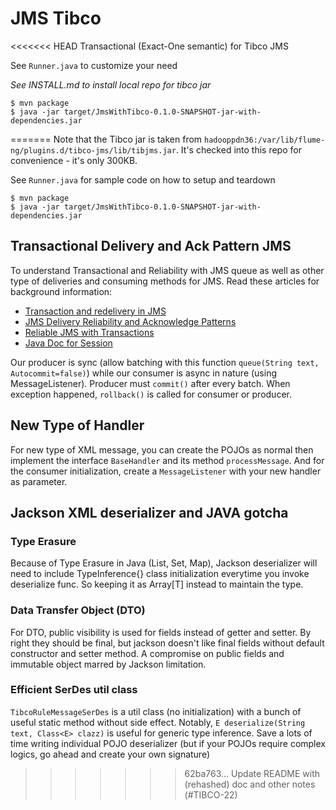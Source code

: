 # JMS Tibco

<<<<<<< HEAD
Transactional (Exact-One semantic) for Tibco JMS

See `Runner.java` to customize your need

*See INSTALL.md to install local repo for tibco jar*

```
$ mvn package
$ java -jar target/JmsWithTibco-0.1.0-SNAPSHOT-jar-with-dependencies.jar
```
=======
Note that the Tibco jar is taken from
`hadooppdn36:/var/lib/flume-ng/plugins.d/tibco-jms/lib/tibjms.jar`. It's checked into this repo for convenience - it's only 300KB.

See `Runner.java` for sample code on how to setup and teardown

    $ mvn package
    $ java -jar target/JmsWithTibco-0.1.0-SNAPSHOT-jar-with-dependencies.jar

## Transactional Delivery and Ack Pattern JMS

To understand Transactional and Reliability with JMS queue as well as other type of deliveries and consuming methods for JMS. Read these articles for background information:

* [Transaction and redelivery in JMS](http://www.javaworld.com/article/2074123/java-web-development/transaction-and-redelivery-in-jms.html)
* [JMS Delivery Reliability and Acknowledge Patterns](http://wso2.com/library/articles/2013/01/jms-message-delivery-reliability-acknowledgement-patterns/)
* [Reliable JMS with Transactions](https://www.atomikos.com/Publications/ReliableJmsWithTransactions)
* [Java Doc for Session](https://docs.oracle.com/javaee/7/api/javax/jms/Session.html)

Our producer is sync (allow batching with this function `queue(String text, Autocommit=false)`) while our consumer is async in nature (using MessageListener). Producer must `commit()` after every batch. When exception happened, `rollback()` is called for consumer or producer.

## New Type of Handler

For new type of XML message, you can create the POJOs as normal then implement the interface `BaseHandler` and its method `processMessage`. And for the consumer initialization, create a `MessageListener` with your new handler as parameter.

## Jackson XML deserializer and JAVA gotcha

### Type Erasure
Because of Type Erasure in Java (List, Set, Map), Jackson deserializer will need to include TypeInference{} class initialization everytime you invoke deserialize func. So keeping it as Array[T] instead to maintain the type.

### Data Transfer Object (DTO)
For DTO, public visibility is used for fields instead of getter and setter. By right they should be final, but jackson doesn't like final fields without default constructor and setter method. A compromise on public fields and immutable object marred by Jackson limitation.

### Efficient SerDes util class
`TibcoRuleMessageSerDes` is a util class (no initialization) with a bunch of useful static method without side effect. Notably, `E deserialize(String text, Class<E> clazz)` is useful for generic type inference. Save a lots of time writing individual POJO deserializer (but if your POJOs require complex logics, go ahead and create your own signature)
>>>>>>> 62ba763... Update README with (rehashed) doc and other notes (#TIBCO-22)
